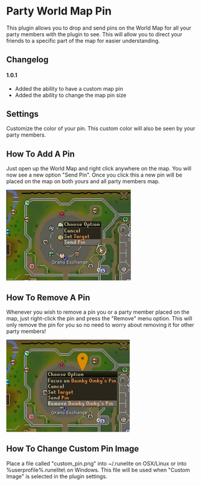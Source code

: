 # Party World Map Pin
This plugin allows you to drop and send pins on the World Map for all your party members with the plugin to see. This will allow you to direct your friends to a specific part of the map for easier understanding.

## Changelog
#### 1.0.1
* Added the ability to have a custom map pin
* Added the ability to change the map pin size

## Settings
Customize the color of your pin. This custom color will also be seen by your party members.

## How To Add A Pin
Just open up the World Map and right click anywhere on the map. You will now see a new option "Send Pin". Once you click this a new pin will be placed on the map on both yours and all party members map. 

![img.png](img.png)

## How To Remove A Pin 
Whenever you wish to remove a pin you or a party member placed on the map, just right-click the pin and press the "Remove" menu option. This will only remove the pin for you so no need to worry about removing it for other party members!

![img_1.png](img_1.png)

## How To Change Custom Pin Image
Place a file called "custom_pin.png" into ~/.runelite on OSX/Linux or into %userprofile%.runelite\ on Windows. This file will be used when "Custom Image" is selected in the plugin settings.